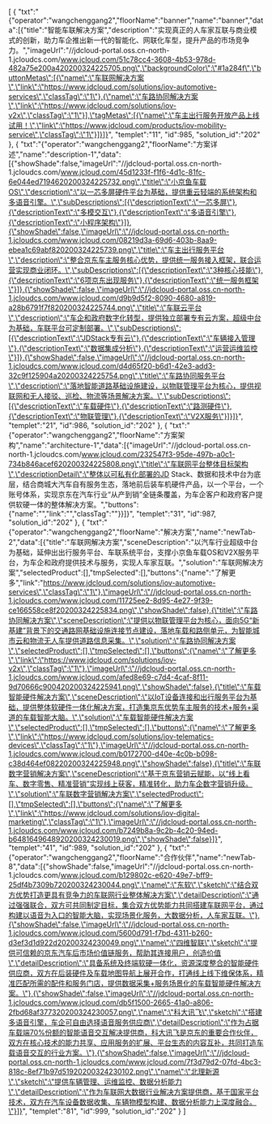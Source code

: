 [
	{
		"txt":"{\"operator\":\"wangchenggang2\",\"floorName\":\"banner\",\"name\":\"banner\",\"data\":[{\"title\":\"智能车联解决方案\",\"description\":\"实现真正的人车家互联与商业模式的创新，助力车企推出新一代的智能化、网联化车型，提升产品的市场竞争力。\",\"imageUrl\":\"//jdcloud-portal.oss.cn-north-1.jcloudcs.com/www.jcloud.com/51c78cc4-3608-4b53-978d-482a75e200a420200324225705.png\",\"backgroundColor\":\"#1a284f\",\"buttonMetas\":[{\"name\":\"车联网解决方案\",\"link\":\"https://www.jdcloud.com/solutions/iov-automotive-services\",\"classTag\":\"1\"},{\"name\":\"车路协同解决方案\",\"link\":\"https://www.jdcloud.com/solutions/iov-v2x\",\"classTag\":\"1\"}],\"tagMetas\":[{\"name\":\"车主出行服务开放产品上线试用！\",\"link\":\"https://www.jdcloud.com/products/iov-mobility-service\",\"classTag\":\"1\"}]}]}",
		"templet":"11",
		"id":985,
		"solution_id":"202"
	},
	{
		"txt":"{\"operator\":\"wangchenggang2\",\"floorName\":\"方案详述\",\"name\":\"description-1\",\"data\":[{\"showShade\":false,\"imageUrl\":\"//jdcloud-portal.oss.cn-north-1.jcloudcs.com/www.jcloud.com/45d1233f-f1f6-4d1c-81fc-6e044ed7194620200324225732.png\",\"title\":\"小京鱼车载OS\",\"description\":\"以一芯多屏硬件平台为基础，提供重云轻端的系统架构和多语音引擎。\",\"subDescriptions\":[{\"descriptionText\":\"一芯多屏\"},{\"descriptionText\":\"多模交互\"},{\"descriptionText\":\"多语音引擎\"},{\"descriptionText\":\"小程序架构\"}]},{\"showShade\":false,\"imageUrl\":\"//jdcloud-portal.oss.cn-north-1.jcloudcs.com/www.jcloud.com/08219d3a-69d6-403b-8aa9-ebea1c69abf820200324225739.png\",\"title\":\"车主出行服务平台\",\"description\":\"整合京东车主服务核心优势，提供统一服务接入框架，联合运营实现商业闭环。\",\"subDescriptions\":[{\"descriptionText\":\"3种核心技能\"},{\"descriptionText\":\"6项京东出现服务\"},{\"descriptionText\":\"统一服务框架\"}]},{\"showShade\":false,\"imageUrl\":\"//jdcloud-portal.oss.cn-north-1.jcloudcs.com/www.jcloud.com/d9b9d5f2-8090-4680-a819-a28b6791f7f820200324225744.png\",\"title\":\"车联云平台\",\"description\":\"车企和政府数字化转型，提供独立部署专有云方案，超级中台为基础，车联平台可定制部署。\",\"subDescriptions\":[{\"descriptionText\":\"JDStack专有云\"},{\"descriptionText\":\"车辆接入管理\"},{\"descriptionText\":\"数据集成分析\"},{\"descriptionText\":\"运营运维监控\"}]},{\"showShade\":false,\"imageUrl\":\"//jdcloud-portal.oss.cn-north-1.jcloudcs.com/www.jcloud.com/d4d65f20-b6d1-42e3-add3-32c9f125904a20200324225754.png\",\"title\":\"车路协同服务平台\",\"description\":\"落地智能道路基础设施建设，以物联管理平台为核心，提供视联网和无人接驳、巡检、物流等场景解决方案。\",\"subDescriptions\":[{\"descriptionText\":\"车载硬件\"},{\"descriptionText\":\"路测硬件\"},{\"descriptionText\":\"物联管理\"},{\"descriptionText\":\"V2X服务\"}]}]}",
		"templet":"21",
		"id":986,
		"solution_id":"202"
	},
	{
		"txt":"{\"operator\":\"wangchenggang2\",\"floorName\":\"方案架构\",\"name\":\"architecture-1\",\"data\":[{\"imageUrl\":\"//jdcloud-portal.oss.cn-north-1.jcloudcs.com/www.jcloud.com/232547f3-95de-497b-a0c1-734b846acef620200324225808.png\",\"title\":\"车联网平台整体目标架构\",\"descriptionDetail\":\"整体以可私有化部署的JD Stack、数据和技术中台为底层，结合商城大汽车自有服务生态，落地前后装车机硬件产品，以一个平台，一个账号体系，实现京东在汽车行业“从产到销”全链条覆盖，为车企客户和政府客户提供软硬一体的整体解决方案。\",\"buttons\":{\"name\":\"\",\"link\":\"\",\"classTag\":\"\"}}]}",
		"templet":"31",
		"id":987,
		"solution_id":"202"
	},
	{
		"txt":"{\"operator\":\"wangchenggang2\",\"floorName\":\"解决方案\",\"name\":\"newTab-2\",\"data\":[{\"title\":\"车联网解决方案\",\"sceneDescription\":\"以汽车行业超级中台为基础，延伸出出行服务平台、车联系统平台，支撑小京鱼车载OS和V2X服务平台，为车企和政府提供技术与服务，实现人车家互联。\",\"solution\":\"车联网解决方案\",\"selectedProduct\":[],\"tmpSelected\":[],\"buttons\":{\"name\":\"了解更多\",\"link\":\"https://www.jdcloud.com/solutions/iov-automotive-services\",\"classTag\":\"1\"},\"imageUrl\":\"//jdcloud-portal.oss.cn-north-1.jcloudcs.com/www.jcloud.com/11725ee2-8d95-4e27-9f39-ce166558ce8f20200324225834.png\",\"showShade\":false},{\"title\":\"车路协同解决方案\",\"sceneDescription\":\"提供以物联管理平台为核心，面向5G“新基建”背景下的交通路网基础设施连接节点建设，落地车载和路侧单元，为智能城市云和物流无人车提供道路信息采集。\",\"solution\":\"车路协同解决方案\",\"selectedProduct\":[],\"tmpSelected\":[],\"buttons\":{\"name\":\"了解更多\",\"link\":\"https://www.jdcloud.com/solutions/iov-v2x\",\"classTag\":\"1\"},\"imageUrl\":\"//jdcloud-portal.oss.cn-north-1.jcloudcs.com/www.jcloud.com/afed8e69-c7d4-4caf-8f11-9d70666c900420200324225941.png\",\"showShade\":false},{\"title\":\"车载智能硬件解决方案\",\"sceneDescription\":\"以IoT设备连接和出行服务平台为基础，提供整体软硬件一体化解决方案，打造集京东优势车主服务的技术+服务+渠道的车载智能大脑。\",\"solution\":\"车载智能硬件解决方案\",\"selectedProduct\":[],\"tmpSelected\":[],\"buttons\":{\"name\":\"了解更多\",\"link\":\"https://www.jdcloud.com/solutions/iov-telematics-devices\",\"classTag\":\"1\"},\"imageUrl\":\"//jdcloud-portal.oss.cn-north-1.jcloudcs.com/www.jcloud.com/b0172700-d40e-4c0b-b098-c38d464ef08220200324225948.png\",\"showShade\":false},{\"title\":\"车联数字营销解决方案\",\"sceneDescription\":\"基于京东营销云赋能，以“线上看车、数字零售、精准营销”实现线上获客，精准转化，助力车企数字营销升级。\",\"solution\":\"车联数字营销解决方案\",\"selectedProduct\":[],\"tmpSelected\":[],\"buttons\":{\"name\":\"了解更多\",\"link\":\"https://www.jdcloud.com/solutions/iov-digital-marketing\",\"classTag\":\"1\"},\"imageUrl\":\"//jdcloud-portal.oss.cn-north-1.jcloudcs.com/www.jcloud.com/b7249b8a-9c2b-4c20-94ed-b6481649648920200324230019.png\",\"showShade\":false}]}",
		"templet":"41",
		"id":989,
		"solution_id":"202"
	},
	{
		"txt":"{\"operator\":\"wangchenggang2\",\"floorName\":\"合作伙伴\",\"name\":\"newTab-8\",\"data\":[{\"showShade\":false,\"imageUrl\":\"//jdcloud-portal.oss.cn-north-1.jcloudcs.com/www.jcloud.com/b129802c-e620-49e7-bff9-25df4b7309b720200324230044.png\",\"name\":\"东软\",\"sketch\":\"结合双方优势打造更具有竞争力的车联网行业整体解决方案\",\"detailDescription\":\"通过强强联合，双方可共同制定目标，集合双方优势能力共同搭建车联网平台，通过构建以语音为入口的智能大脑，实现场景化服务，大数据分析，人车家互联。\"},{\"showShade\":false,\"imageUrl\":\"//jdcloud-portal.oss.cn-north-1.jcloudcs.com/www.jcloud.com/5600d791-f7bd-4311-b260-d3ef3d1d922d20200324230049.png\",\"name\":\"四维智联\",\"sketch\":\"提供可信赖的京东汽车后市场价值链服务，帮助其连接用户，创造价值\",\"detailDescription\":\"具备系统及终端软硬一体化，资源深度整合的智能硬件供应商，双方在后装硬件及车载地图导航上展开合作，打通线上线下维保体系，精准匹配所需的配件和服务门店，提供数据采集+服务场景化的车载智能硬件解决方案。\"},{\"showShade\":false,\"imageUrl\":\"//jdcloud-portal.oss.cn-north-1.jcloudcs.com/www.jcloud.com/db5f1500-2665-41a0-a806-2fbd68af377320200324230057.png\",\"name\":\"科大讯飞\",\"sketch\":\"搭建多语音引擎，车企可自由选择语音服务供应商\",\"detailDescription\":\"作为占据车载端70%份额的智能语音交互解决提供商，科大讯飞是京东的重要合作伙伴，双方在核心技术的能力共享、应用服务的扩展、平台生态的内容互补，共同打造车载语音交互的行业方案。\"},{\"showShade\":false,\"imageUrl\":\"//jdcloud-portal.oss.cn-north-1.jcloudcs.com/www.jcloud.com/7f3d79d2-07fd-4bc3-818c-8ef71b97d51920200324230102.png\",\"name\":\"北理新源\",\"sketch\":\"提供车辆管理、运维监控、数据分析能力\",\"detailDescription\":\"作为车联网大数据行业解决方案提供商，基于国家平台技术，双方在汽车设备数据收集、车辆物模型构建、数据分析能力上深度融合。\"}]}",
		"templet":"81",
		"id":999,
		"solution_id":"202"
	}
]
